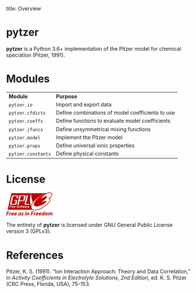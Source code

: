 title: Overview

# pytzer

**pytzer** is a Python 3.6+ implementation of the Pitzer model for chemical speciation (Pitzer, 1991).

# Modules

<table><tr>

<td><strong>Module</strong></td>
<td><strong>Purpose</strong></td>

</tr><tr>

<td><code>pytzer.io</code></td>
<td>Import and export data</td>

</tr><tr>

<td><code>pytzer.cfdicts</code></td>
<td>Define combinations of model coefficients to use</td>

</tr><tr>

<td><code>pytzer.coeffs</code></td>
<td>Define functions to evaluate model coefficients</td>

</tr><tr>

<td><code>pytzer.jfuncs</code></td>
<td>Define unsymmetrical mixing functions</td>

</tr><tr>

<td><code>pytzer.model</code></td>
<td>Implement the Pitzer model</td>

</tr><tr>

<td><code>pytzer.props</code></td>
<td>Define universal ionic properties</td>

</tr><tr>

<td><code>pytzer.constants</code></td>
<td>Define physical constants</td>

</tr></table>

# License

<img src="img/1920px-GPLv3_Logo.svg.png" width="25%" />

The entirety of **pytzer** is licensed under GNU General Public License version 3 (GPLv3).

# References

Pitzer, K. S. (1991). “Ion Interaction Approach: Theory and Data Correlation,” in *Activity Coefficients in Electrolyte Solutions, 2nd Edition*, ed. K. S. Pitzer (CRC Press, Florida, USA), 75–153.
